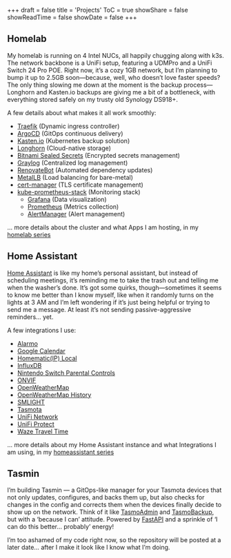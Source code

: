 +++
draft = false
title = 'Projects'
ToC = true
showShare = false
showReadTime = false
showDate = false
+++

## Homelab

My homelab is running on 4 Intel NUCs, all happily chugging along with k3s. The network backbone is a UniFi setup, featuring a UDMPro and a UniFi Switch 24 Pro POE. Right now, it’s a cozy 1GB network, but I’m planning to bump it up to 2.5GB soon—because, well, who doesn’t love faster speeds? The only thing slowing me down at the moment is the backup process—Longhorn and Kasten.io backups are giving me a bit of a bottleneck, with everything stored safely on my trusty old Synology DS918+.

A few details about what makes it all work smoothly:
* [Traefik](https://traefik.io/) (Dynamic ingress controller)
* [ArgoCD](https://argo-cd.readthedocs.io) (GitOps continuous delivery)
* [Kasten.io](https://www.veeam.com/products/cloud/kubernetes-data-protection.html) (Kubernetes backup solution)
* [Longhorn](https://longhorn.io/) (Cloud-native storage)
* [Bitnami Sealed Secrets](https://github.com/bitnami-labs/sealed-secrets) (Encrypted secrets management)
* [Graylog](https://graylog.org/) (Centralized log management)
* [RenovateBot](https://github.com/renovatebot/renovate) (Automated dependency updates)
* [MetalLB](https://metallb.io/) (Load balancing for bare-metal)
* [cert-manager](https://cert-manager.io/) (TLS certificate management)
* [kube-prometheus-stack](https://github.com/prometheus-community/helm-charts/tree/main/charts/kube-prometheus-stack) (Monitoring stack)
    * [Grafana](https://grafana.com/) (Data visualization)
    * [Prometheus](https://prometheus.io/) (Metrics collection)
    * [AlertManager](https://prometheus.io/docs/alerting/latest/alertmanager/) (Alert management)

<!-- ... more details about the cluster and what Apps I am hosting, on my [GitHub Repository](https://github.com/AndreiGavriliu/homelab) -->
... more details about the cluster and what Apps I am hosting, in my [homelab series](series/homelab)

## Home Assistant

[Home Assistant](https://www.home-assistant.io/) is like my home’s personal assistant, but instead of scheduling meetings, it’s reminding me to take the trash out and telling me when the washer’s done. It’s got some quirks, though—sometimes it seems to know me better than I know myself, like when it randomly turns on the lights at 3 AM and I’m left wondering if it’s just being helpful or trying to send me a message. At least it’s not sending passive-aggressive reminders… yet.

A few integrations I use:
* [Alarmo](https://github.com/nielsfaber/alarmo)
* [Google Calendar](https://www.home-assistant.io/integrations/google/)
* [Homematic(IP) Local](https://github.com/SukramJ/custom_homematic)
* [InfluxDB](https://www.home-assistant.io/integrations/influxdb/)
* [Nintendo Switch Parental Controls](https://github.com/pantherale0/ha-nintendoparentalcontrols)
* [ONVIF](https://home.gavriliu.com/config/integrations/integration/onvif)
* [OpenWeatherMap](https://www.home-assistant.io/integrations/openweathermap/)
* [OpenWeatherMap History](https://github.com/petergridge/openweathermaphistory)
* [SMLIGHT](https://www.home-assistant.io/integrations/smlight/)
* [Tasmota](https://www.home-assistant.io/integrations/tasmota/)
* [UniFi Network](https://www.home-assistant.io/integrations/unifi/)
* [UniFi Protect](https://www.home-assistant.io/integrations/unifiprotect/)
* [Waze Travel Time](https://www.home-assistant.io/integrations/waze_travel_time/)

<!-- ... and more on my [GitHub Repository](https://github.com/AndreiGavriliu/homelab/cluster/hive/apps/homeassistant/k8s-manifests) -->
... more details about my Home Assistant instance and what Integrations I am using, in my [homeassistant series](series/homeassistant)

## Tasmin

I’m building Tasmin — a GitOps-like manager for your Tasmota devices that not only updates, configures, and backs them up, but also checks for changes in the config and corrects them when the devices finally decide to show up on the network. Think of it like [TasmoAdmin](https://github.com/TasmoAdmin/TasmoAdmin) and [TasmoBackup](https://github.com/danmed/TasmoBackupV1), but with a ‘because I can’ attitude. Powered by [FastAPI](https://fastapi.tiangolo.com/) and a sprinkle of ‘I can do this better… probably’ energy!

I’m too ashamed of my code right now, so the repository will be posted at a later date… after I make it look like I know what I’m doing.